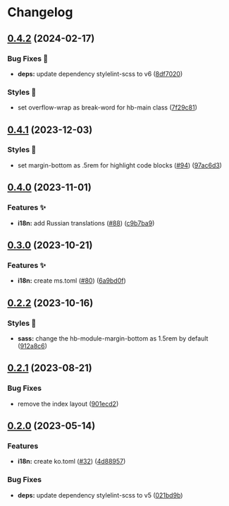 # Changelog

## [0.4.2](https://github.com/hbstack/base/compare/v0.4.1...v0.4.2) (2024-02-17)


### Bug Fixes 🐞

* **deps:** update dependency stylelint-scss to v6 ([8df7020](https://github.com/hbstack/base/commit/8df702048031080c613cbea2d51be9565a6686f7))


### Styles 🎨

* set overflow-wrap as break-word for hb-main class ([7f29c81](https://github.com/hbstack/base/commit/7f29c81c110382e6594de8812612be97a79b3c3c))

## [0.4.1](https://github.com/hbstack/base/compare/v0.4.0...v0.4.1) (2023-12-03)


### Styles 🎨

* set margin-bottom as .5rem for highlight code blocks ([#94](https://github.com/hbstack/base/issues/94)) ([97ac6d3](https://github.com/hbstack/base/commit/97ac6d3715d702b6f50f2d1178092d7f5912ee02))

## [0.4.0](https://github.com/hbstack/base/compare/v0.3.0...v0.4.0) (2023-11-01)


### Features ✨

* **i18n:** add Russian translations ([#88](https://github.com/hbstack/base/issues/88)) ([c9b7ba9](https://github.com/hbstack/base/commit/c9b7ba91efb96868768fae723154ceabc0b6cc3e))

## [0.3.0](https://github.com/hbstack/base/compare/v0.2.2...v0.3.0) (2023-10-21)


### Features ✨

* **i18n:** create ms.toml ([#80](https://github.com/hbstack/base/issues/80)) ([6a9bd0f](https://github.com/hbstack/base/commit/6a9bd0f45dc0eabc8260f6681bb75eb08e69be0d))

## [0.2.2](https://github.com/hbstack/base/compare/v0.2.1...v0.2.2) (2023-10-16)


### Styles 🎨

* **sass:** change the hb-module-margin-bottom as 1.5rem by default ([912a8c6](https://github.com/hbstack/base/commit/912a8c67b356d549ddbffb89440f13cda1e09305))

## [0.2.1](https://github.com/hbstack/base/compare/v0.2.0...v0.2.1) (2023-08-21)


### Bug Fixes

* remove the index layout ([901ecd2](https://github.com/hbstack/base/commit/901ecd21efb06a6d4abcabcef40a01d513f07c55))

## [0.2.0](https://github.com/hbstack/base/compare/v0.1.5...v0.2.0) (2023-05-14)


### Features

* **i18n:** create ko.toml ([#32](https://github.com/hbstack/base/issues/32)) ([4d88957](https://github.com/hbstack/base/commit/4d889574cb2bdcb6f8355f81b3d164d82b7c0d54))


### Bug Fixes

* **deps:** update dependency stylelint-scss to v5 ([021bd9b](https://github.com/hbstack/base/commit/021bd9b4ac2a8746dab76023b98f6df7fa7b1d6e))
